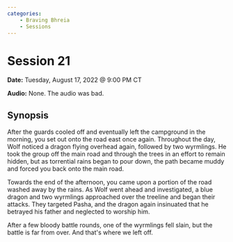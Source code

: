 ```yaml
---
categories:
    - Braving Bhreia
    - Sessions
---
```

# Session 21

**Date:** Tuesday, August 17, 2022 @ 9:00 PM CT

**Audio:** None. The audio was bad.

## Synopsis

After the guards cooled off and eventually left the campground in the morning, you set out onto the road east once again. Throughout the day, Wolf noticed a dragon flying overhead again, followed by two wyrmlings. He took the group off the main road and through the trees in an effort to remain hidden, but as torrential rains began to pour down, the path became muddy and forced you back onto the main road.

Towards the end of the afternoon, you came upon a portion of the road washed away by the rains. As Wolf went ahead and investigated, a blue dragon and two wyrmlings approached over the treeline and began their attacks. They targeted Pasha, and the dragon again insinuated that he betrayed his father and neglected to worship him.

After a few bloody battle rounds, one of the wyrmlings fell slain, but the battle is far from over. And that's where we left off.
